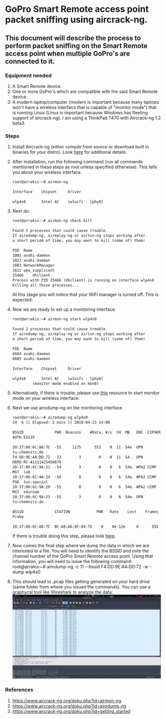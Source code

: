 # GoPro Smart Remote access point packet sniffing using aircrack-ng.
## This document will describe the process to perform packet sniffing on the Smart Remote access point when multiple GoPro's are connected to it.

### Equipment needed
1. A Smart Remote device.
2. One or more GoPro's which are compatible with the said Smart Remote device.
3. A modern laptop/computer (modern is important because many laptops won't have a wireless interface that is capable of "monitor mode") that is running Linux (Linux is important because Windows has fleeting support of aircrack-ng). I am using a ThinkPad T470 with Aircrack-ng 1.2 beta3.

### Steps
1. Install Aircrack-ng (either compile from source or download built in binaries for your distro). Look [here](https://www.aircrack-ng.org/doku.php?id=getting_started) for additional details.

2. After installation, run the following command (run all commands mentioned in these steps as root unless specified otherwise). This tells you about your wireless interface.

       root@arrakis:~# airmon-ng

       Interface	Chipset		Driver

       wlp4s0		Intel AC	iwlwifi - [phy0]

3. Next do:

       root@arrakis:~# airmon-ng check kill

       Found 5 processes that could cause trouble.
       If airodump-ng, aireplay-ng or airtun-ng stops working after
       a short period of time, you may want to kill (some of) them!

       PID	Name
       1001	avahi-daemon
       1022	avahi-daemon
       1083	NetworkManager
       1612	wpa_supplicant
       25466	dhclient
       Process with PID 25466 (dhclient) is running on interface wlp4s0
       Killing all those processes...

     At this stage you will notice that your WiFi manager is turned off. This is expected.   
4. Now we are ready to set up a monitoring interface.

       root@arrakis:~# airmon-ng start wlp4s0

       Found 2 processes that could cause trouble.
       If airodump-ng, aireplay-ng or airtun-ng stops working after
       a short period of time, you may want to kill (some of) them!

       PID	Name
       6684	avahi-daemon
       6685	avahi-daemon

       Interface	Chipset		Driver

       wlp4s0		Intel AC	iwlwifi - [phy0]
				(monitor mode enabled on mon0)

5. Alternatively, if there is trouble, please use [this](https://taufanlubis.wordpress.com/2010/05/14/how-to-fix-ioctlsiocsiwmode-failed-device-or-resource-busy-problem/) resource to start monitor mode on your wireless interface.
6. Next we use airodump-ng on the monitoring interface.

       root@arrakis:~# airodump-ng wlp4s0
       CH  6 ][ Elapsed: 2 mins ][ 2019-04-23 14:00                                         

       BSSID              PWR  Beacons    #Data, #/s  CH  MB   ENC  CIPHER AUTH ESSID

       20:37:06:6C:88:7C  -55     1175      553    0  11  54e  OPN              tu-chemnitz.de                      
       F4:DD:9E:AA:DD:72  -23        3        0    0  11  54 . OPN              HERO-RC-A1111425450879              
       20:37:06:6C:9A:21  -54        3        0    0   6  54e. WPA2 CCMP   MGT  lab                                 
       20:37:06:6C:9A:24  -54        0        0    0   6  54e. WPA2 CCMP   PSK  tuc-special                         
       20:37:06:6C:9A:20  -55        0        0    0   6  54e. WPA2 CCMP   MGT  eduroam                             
       20:37:06:6C:9A:23  -55        3        0    0   6  54e. OPN              tu-chemnitz.de            

       BSSID              STATION            PWR   Rate    Lost    Frames  Probe                                    

       20:37:06:6C:88:7C  BC:A8:A6:BF:84:75    0    0e-12e     0      555                 
      If there is trouble doing this step, please look [here](https://uwnthesis.wordpress.com/2013/07/26/kali-how-to-fix-ioctlsiocsiwmode-failed-device-or-resource-busy-problem/).
7. Now comes the final step where we dump the data in which we are interested to a file. You will need to identify the BSSID and note the channel number of the GoPro Smart Remote access point. Using that information, you will need to issue the following command:
       root@arrakis:~# airodump-ng -c 11 --bssid F4:DD:9E:AA:DD:72 -w -dump wlp4s0

8. This should lead to .pcap files getting generated on your hard drive (same folder from where you issued the commands). You can use a graphycal tool like Wireshark to analyze the data:
![UDP communication in the Smart Remote access point between the Smart remote and two GoPros](Screenshot.png)

### References
1. https://www.aircrack-ng.org/doku.php?id=airmon-ng
2. https://www.aircrack-ng.org/doku.php?id=airodump-ng
3. https://www.aircrack-ng.org/doku.php?id=getting_started

